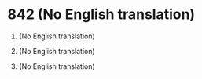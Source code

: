 # 842 (No English translation)

1.  (No English translation)

2.  (No English translation)

3.  (No English translation)

